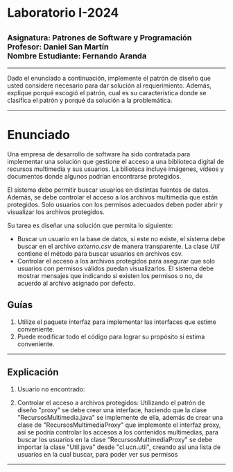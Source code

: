 
# Laboratorio I-2024
## <sup>Asignatura: Patrones de Software y Programación </sup> <br><sup>Profesor: Daniel San Martín</sup> <br> <sup> Nombre Estudiante: Fernando Aranda</sup>
<hr>
Dado el enunciado a continuación, implemente el patrón de diseño que usted considere necesario
para dar solución al requerimiento. Además, explique porqué escogió el patrón, cual es su característica
donde se clasifica el patrón y porqué da solución a la problemática.
<hr>

# Enunciado

Una empresa de desarrollo de software ha sido contratada para implementar una 
solución que gestione el acceso a una biblioteca digital de recursos multimedia y sus
usuarios. La bilioteca incluye imágenes, vídeos y documentos donde algunos podrían encontrarse protegidos.

El sistema debe permitir buscar usuarios en distintas fuentes de datos. Además, se debe controlar 
el acceso a los archivos multimedia que están protegidos. Solo usuarios con los permisos adecuados deben 
poder abrir y visualizar los archivos protegidos.

Su tarea es diseñar una solución que permita lo siguiente:

 * Buscar un usuario en la base de datos, si este no existe, el sistema debe buscar 
en el archivo *externo.csv* de manera transparente. La clase *Util* contiene el método para 
buscar usuarios en archivos csv.
 * Controlar el acceso a los archivos protegidos para asegurar que solo usuarios con 
permisos válidos puedan visualizarlos. El sistema debe mostrar mensajes que indicando si existen 
los permisos o no, de acuerdo al archivo asignado por defecto.

## Guías

1. Utilize el paquete interfaz para implementar las interfaces que estime conveniente.
2. Puede modificar todo el código para lograr su propósito si estima conveniente. 

<hr>

## Explicación
1) Usuario no encontrado:

2) Controlar el acceso a archivos protegidos:
Utilizando el patrón de diseño "proxy" se debe crear una interface, haciendo que la clase "RecursosMultimedia.java" se implemente
de ella, además de crear una clase de "RecursosMultimediaProxy" que implemente el interfaz proxy, así se podría controlar los
accesos a los contenidos multimedias, para buscar los usuarios en la clase "RecursosMultimediaProxy" se debe importar
la clase "Util.java" desde "cl.ucn.util", creando así una lista de usuarios en la cual buscar, para poder ver sus permisos


<hr>